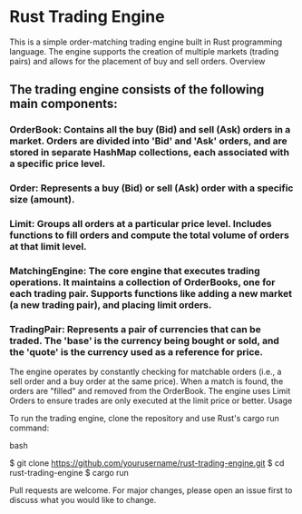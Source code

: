 # **Rust Trading Engine**

This is a simple order-matching trading engine built in Rust programming language. The engine supports the creation of multiple markets (trading pairs) and allows for the placement of buy and sell orders.
Overview

## The trading engine consists of the following main components:

### OrderBook: Contains all the buy (Bid) and sell (Ask) orders in a market. Orders are divided into 'Bid' and 'Ask' orders, and are stored in separate HashMap collections, each associated with a specific price level.

### Order: Represents a buy (Bid) or sell (Ask) order with a specific size (amount).

### Limit: Groups all orders at a particular price level. Includes functions to fill orders and compute the total volume of orders at that limit level.

### MatchingEngine: The core engine that executes trading operations. It maintains a collection of OrderBooks, one for each trading pair. Supports functions like adding a new market (a new trading pair), and placing limit orders.

### TradingPair: Represents a pair of currencies that can be traded. The 'base' is the currency being bought or sold, and the 'quote' is the currency used as a reference for price.

The engine operates by constantly checking for matchable orders (i.e., a sell order and a buy order at the same price). When a match is found, the orders are "filled" and removed from the OrderBook. The engine uses Limit Orders to ensure trades are only executed at the limit price or better.
Usage

To run the trading engine, clone the repository and use Rust's cargo run command:

bash

$ git clone https://github.com/yourusername/rust-trading-engine.git
$ cd rust-trading-engine
$ cargo run

Pull requests are welcome. For major changes, please open an issue first to discuss what you would like to change.
